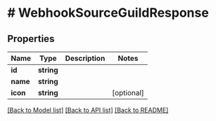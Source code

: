 # # WebhookSourceGuildResponse

## Properties

Name | Type | Description | Notes
------------ | ------------- | ------------- | -------------
**id** | **string** |  |
**name** | **string** |  |
**icon** | **string** |  | [optional]

[[Back to Model list]](../../README.md#models) [[Back to API list]](../../README.md#endpoints) [[Back to README]](../../README.md)
